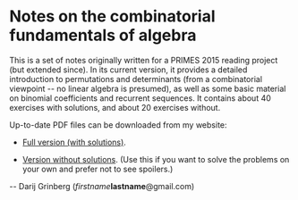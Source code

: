 # Notes on the combinatorial fundamentals of algebra

This is a set of notes originally written for a PRIMES 2015
reading project (but extended since). In its current version, it
provides a detailed introduction to permutations and determinants
(from a combinatorial viewpoint -- no linear algebra is presumed),
as well as some basic material on binomial coefficients and
recurrent sequences.
It contains about 40 exercises with solutions, and about 20 exercises
without.

Up-to-date PDF files can be downloaded from my website:

- [Full version (with solutions)](http://web.mit.edu/~darij/www/primes2015/sols.pdf).

- [Version without solutions](http://web.mit.edu/~darij/www/primes2015/probs.pdf).
(Use this if you want to solve the problems on your own and prefer not to see
spoilers.)

-- Darij Grinberg (*firstname***lastname**@gmail.com)
